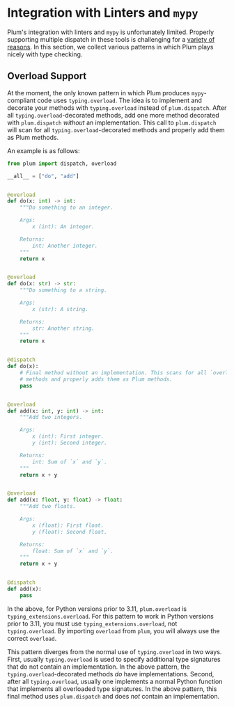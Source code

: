 # Integration with Linters and `mypy`

Plum's integration with linters and `mypy` is unfortunately limited.
Properly supporting multiple dispatch in these tools is challenging for a [variety of reasons](https://github.com/python/mypy/issues/11727).
In this section, we collect various patterns in which Plum plays nicely with type checking.

## Overload Support

At the moment, the only known pattern in which Plum produces `mypy`-compliant code uses `typing.overload`.
The idea is to implement and decorate your methods with `typing.overload` instead of `plum.dispatch`.
After all `typing.overload`-decorated methods, add one more method decorated with `plum.dispatch` _without_ an implementation.
This call to `plum.dispatch` will scan for all `typing.overload`-decorated methods and properly add them as Plum methods.


An example is as follows:

```python
from plum import dispatch, overload

__all__ = ["do", "add"]


@overload
def do(x: int) -> int:
    """Do something to an integer.

    Args:
        x (int): An integer.

    Returns:
        int: Another integer.
    """
    return x


@overload
def do(x: str) -> str:
    """Do something to a string.

    Args:
        x (str): A string.

    Returns:
        str: Another string.
    """
    return x


@dispatch
def do(x):
    # Final method without an implementation. This scans for all `overload`-decorated
    # methods and properly adds them as Plum methods.
    pass


@overload
def add(x: int, y: int) -> int:
    """Add two integers.

    Args:
        x (int): First integer.
        y (int): Second integer.

    Returns:
        int: Sum of `x` and `y`.
    """
    return x + y


@overload
def add(x: float, y: float) -> float:
    """Add two floats.

    Args:
        x (float): First float.
        y (float): Second float.

    Returns:
        float: Sum of `x` and `y`.
    """
    return x + y


@dispatch
def add(x):
    pass
```

In the above, for Python versions prior to 3.11, `plum.overload` is `typing_extensions.overload`.
For this pattern to work in Python versions prior to 3.11, you must use `typing_extensions.overload`, not `typing.overload`.
By importing `overload` from `plum`, you will always use the correct `overload`.

This pattern diverges from the normal use of `typing.overload` in two ways.
First, usually `typing.overload` is used to specify additional type signatures that do not contain an implementation.
In the above pattern, the `typing.overload`-decorated methods _do_ have implementations.
Second, after all `typing.overload`, usually one implements a normal Python function that implements all overloaded type signatures.
In the above pattern, this final method uses `plum.dispatch` and does _not_ contain an implementation.
